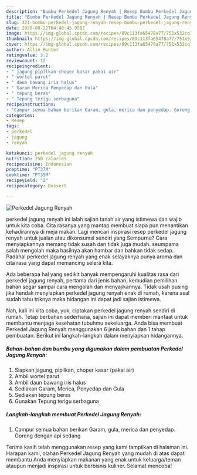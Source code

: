 ```yaml
---
description: "Bumbu Perkedel Jagung Renyah | Resep Bumbu Perkedel Jagung Renyah Yang Lezat"
title: "Bumbu Perkedel Jagung Renyah | Resep Bumbu Perkedel Jagung Renyah Yang Lezat"
slug: 221-bumbu-perkedel-jagung-renyah-resep-bumbu-perkedel-jagung-renyah-yang-lezat
date: 2020-08-22T04:40:45.950Z
image: https://img-global.cpcdn.com/recipes/89c113fa65478a77/751x532cq70/perkedel-jagung-renyah-foto-resep-utama.jpg
thumbnail: https://img-global.cpcdn.com/recipes/89c113fa65478a77/751x532cq70/perkedel-jagung-renyah-foto-resep-utama.jpg
cover: https://img-global.cpcdn.com/recipes/89c113fa65478a77/751x532cq70/perkedel-jagung-renyah-foto-resep-utama.jpg
author: Allie Hunter
ratingvalue: 3.2
reviewcount: 12
recipeingredient:
- " jagung pipilkan choper kasar pakai air"
- " wortel parut"
- " daun bawang iris halus"
- " Garam Merica Penyedap dan Gula"
- " tepung beras"
- " Tepung terigu serbaguna"
recipeinstructions:
- "Campur semua bahan berikan Garam, gula, merica dan penyedap. Goreng dengan api sedang"
categories:
- Resep
tags:
- perkedel
- jagung
- renyah

katakunci: perkedel jagung renyah 
nutrition: 250 calories
recipecuisine: Indonesian
preptime: "PT37M"
cooktime: "PT35M"
recipeyield: "2"
recipecategory: Dessert

---
```



![Perkedel Jagung Renyah](https://img-global.cpcdn.com/recipes/89c113fa65478a77/751x532cq70/perkedel-jagung-renyah-foto-resep-utama.jpg)


perkedel jagung renyah ini ialah sajian tanah air yang istimewa dan wajib untuk kita coba. Cita rasanya yang mantap membuat siapa pun menantikan kehadirannya di meja makan.
Lagi mencari inspirasi resep perkedel jagung renyah untuk jualan atau dikonsumsi sendiri yang Sempurna? Cara menyiapkannya memang tidak susah dan tidak juga mudah. seumpama salah mengolah maka hasilnya akan hambar dan bahkan tidak sedap. Padahal perkedel jagung renyah yang enak selayaknya punya aroma dan cita rasa yang dapat memancing selera kita.



Ada beberapa hal yang sedikit banyak mempengaruhi kualitas rasa dari perkedel jagung renyah, pertama dari jenis bahan, kemudian pemilihan bahan segar sampai cara mengolah dan menyajikannya. Tidak usah pusing jika hendak menyiapkan perkedel jagung renyah enak di rumah, karena asal sudah tahu triknya maka hidangan ini dapat jadi sajian istimewa.


Nah, kali ini kita coba, yuk, ciptakan perkedel jagung renyah sendiri di rumah. Tetap berbahan sederhana, sajian ini dapat memberi manfaat untuk membantu menjaga kesehatan tubuhmu sekeluarga. Anda bisa membuat Perkedel Jagung Renyah menggunakan 6 jenis bahan dan 1 tahap pembuatan. Berikut ini langkah-langkah dalam menyiapkan hidangannya.

<!--inarticleads1-->

##### Bahan-bahan dan bumbu yang digunakan dalam pembuatan Perkedel Jagung Renyah:

1. Siapkan  jagung, pipilkan, choper kasar (pakai air)
1. Ambil  wortel parut
1. Ambil  daun bawang iris halus
1. Sediakan  Garam, Merica, Penyedap dan Gula
1. Sediakan  tepung beras
1. Gunakan  Tepung terigu serbaguna




<!--inarticleads2-->

##### Langkah-langkah membuat Perkedel Jagung Renyah:

1. Campur semua bahan berikan Garam, gula, merica dan penyedap. Goreng dengan api sedang




Terima kasih telah menggunakan resep yang kami tampilkan di halaman ini. Harapan kami, olahan Perkedel Jagung Renyah yang mudah di atas dapat membantu Anda menyiapkan makanan yang enak untuk keluarga/teman ataupun menjadi inspirasi untuk berbisnis kuliner. Selamat mencoba!

